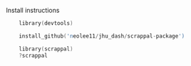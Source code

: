 Install instructions

```S
    library(devtools)

    install_github('neolee11/jhu_dash/scrappal-package')

    library(scrappal)
    ?scrappal
```